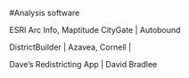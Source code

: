 #Analysis software


ESRI Arc Info, Maptitude
CityGate | Autobound


DistrictBuilder | Azavea, Cornell |

Dave’s Redistricting App | David Bradlee
